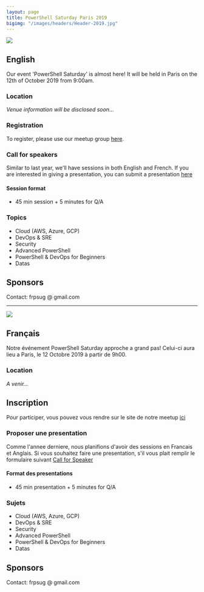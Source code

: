 ```yaml
---
layout: page
title: PowerShell Saturday Paris 2019
bigimg: "/images/headers/Header-2019.jpg"
---
```


![](https://github.com/FrPSUG/frpsug.github.io/raw/master/images/iconfinder_United-Kingdom-flag_32363.png)
## English
Our event 'PowerShell Saturday' is almost here! 
It will be held in Paris on the 12th of October 2019 from 9:00am.
### Location
<i>Venue information will be disclosed soon...</i>
### Registration
To register, please use our meetup group [here](https://www.meetup.com/fr-FR/FrenchPSUG/events/261869405/).
### Call for speakers
Similar to last year, we'll have sessions in both English and French. If you are interested in giving a presentation, you can submit a presentation [here](https://docs.google.com/forms/d/e/1FAIpQLSd0Khps45tqPV1qMqzOS6c4y93WNkv-l0dS_yp6rqEBXnLV1w/viewform)
#### Session format
* 45 min session + 5 minutes for Q/A
### Topics
* Cloud (AWS, Azure, GCP)
* DevOps & SRE
* Security
* Advanced PowerShell
* PowerShell & DevOps for Beginners
* Datas
## Sponsors
Contact: frpsug @ gmail.com

<hr>

![](https://github.com/FrPSUG/frpsug.github.io/raw/master/images/iconfinder_Saint-Barthelemy-Flag_32318(1).png)
## Français
Notre événement PowerShell Saturday approche a grand pas!
Celui-ci aura lieu a Paris, le 12 Octobre 2019 à partir de 9h00.
### Location
<i>A venir...</i>
## Inscription
Pour participer, vous pouvez vous rendre sur le site de notre meetup [ici](https://www.meetup.com/fr-FR/FrenchPSUG/events/261869405/)
### Proposer une presentation
Comme l'annee derniere, nous planifions d'avoir des sessions en Francais et Anglais. Si vous souhaitez faire une presentation, s'il vous plait remplir le formulaire suivant [Call for Speaker](https://docs.google.com/forms/d/e/1FAIpQLSd0Khps45tqPV1qMqzOS6c4y93WNkv-l0dS_yp6rqEBXnLV1w/viewform)
#### Format des presentations
* 45 min presentation + 5 minutes for Q/A
### Sujets
* Cloud (AWS, Azure, GCP)
* DevOps & SRE
* Security
* Advanced PowerShell
* PowerShell & DevOps for Beginners
* Datas
## Sponsors
Contact: frpsug @ gmail.com
